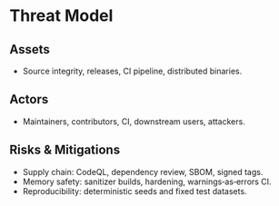 <!-- SPDX-License-Identifier: Apache-2.0 -->
# Threat Model

## Assets
- Source integrity, releases, CI pipeline, distributed binaries.

## Actors
- Maintainers, contributors, CI, downstream users, attackers.

## Risks & Mitigations
- Supply chain: CodeQL, dependency review, SBOM, signed tags.
- Memory safety: sanitizer builds, hardening, warnings‑as‑errors CI.
- Reproducibility: deterministic seeds and fixed test datasets.
